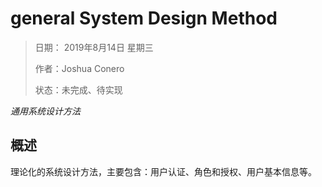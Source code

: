 # general System Design Method

> 日期： 2019年8月14日 星期三
>
> 作者：Joshua Conero
>
> 状态：未完成、待实现



*通用系统设计方法*



## 概述

理论化的系统设计方法，主要包含：用户认证、角色和授权、用户基本信息等。